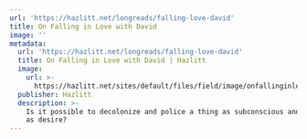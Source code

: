 ```yaml
---
url: 'https://hazlitt.net/longreads/falling-love-david'
title: On Falling in Love with David
image: ''
metadata:
  url: 'https://hazlitt.net/longreads/falling-love-david'
  title: On Falling in Love with David | Hazlitt
  image:
    url: >-
      https://hazlitt.net/sites/default/files/field/image/onfallinginlovewithdavid_final.jpg.jpeg
  publisher: Hazlitt
  description: >-
    Is it possible to decolonize and police a thing as subconscious and primal
    as desire?
---
```











